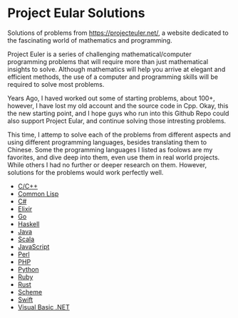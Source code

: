 # Project Eular Solutions

Solutions of problems from https://projecteuler.net/, a website dedicated to the fascinating world of mathematics and programming.

Project Euler is a series of challenging mathematical/computer programming problems that will require more than just mathematical insights to solve. Although mathematics will help you arrive at elegant and efficient methods, the use of a computer and programming skills will be required to solve most problems.

Years Ago, I haved worked out some of starting problems, about 100+, however, I have lost my old account and the source code in Cpp. Okay, this the new starting point, and I hope guys who run into this Github Repo could also support Project Eular, and continue solving those intresting problems.

This time, I attemp to solve each of the problems from different aspects and using different programming languages, besides translating them to Chinese. Some the programming languages I listed as foolows are my favorites, and dive deep into them, even use them in real world projects. While others I had no further or deeper research on them. However, solutions for the problems would work perfectly well.

* [C/C++](./c_cpp/)
* [Common Lisp](./commonlisp/)
* [C#](./csharp/)
* [Elixir](./elixir/)
* [Go](./go/)
* [Haskell](./haskell/)
* [Java](./java/)
* [Scala](./scala/)
* [JavaScript](./javascript/)
* [Perl](./perl/)
* [PHP](./php/)
* [Python](./python/)
* [Ruby](./ruby/)
* [Rust](./rust/)
* [Scheme](./scheme/)
* [Swift](./swift/)
* [Visual Basic .NET](./vb.net/)



